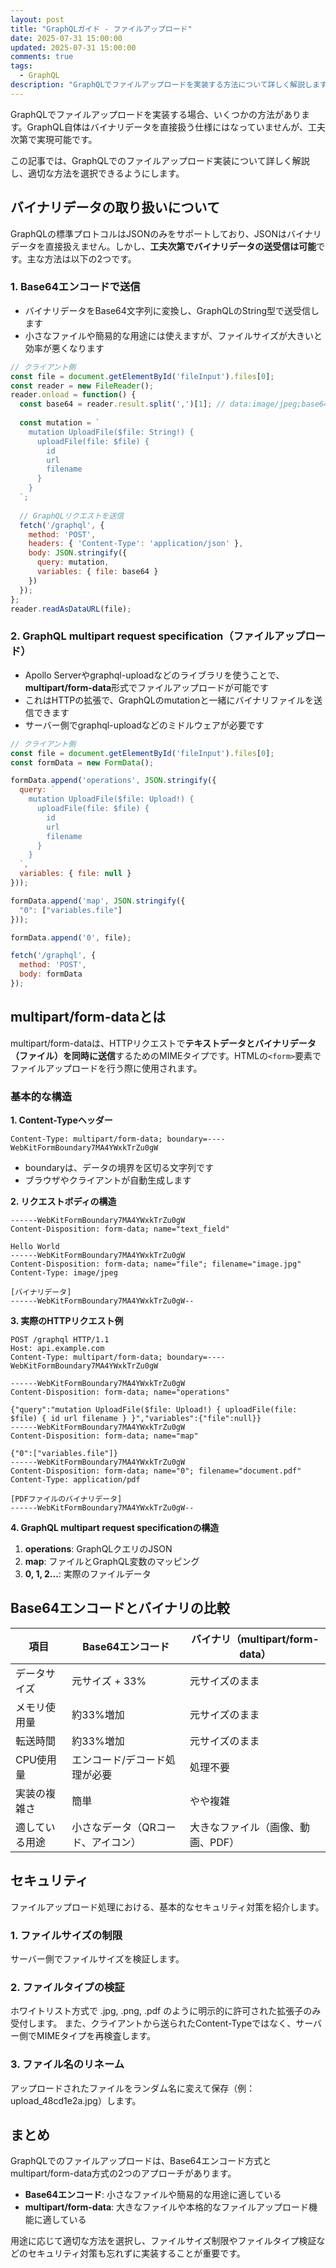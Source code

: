 ```yaml
---
layout: post
title: "GraphQLガイド - ファイルアップロード"
date: 2025-07-31 15:00:00
updated: 2025-07-31 15:00:00
comments: true
tags: 
  - GraphQL
description: "GraphQLでファイルアップロードを実装する方法について詳しく解説します。Base64エンコード方式とmultipart/form-data方式の2つのアプローチを比較し、それぞれの実装の特徴と基本的なセキュリティについて紹介します。"
---
```


GraphQLでファイルアップロードを実装する場合、いくつかの方法があります。GraphQL自体はバイナリデータを直接扱う仕様にはなっていませんが、工夫次第で実現可能です。

この記事では、GraphQLでのファイルアップロード実装について詳しく解説し、適切な方法を選択できるようにします。

## バイナリデータの取り扱いについて

GraphQLの標準プロトコルはJSONのみをサポートしており、JSONはバイナリデータを直接扱えません。しかし、**工夫次第でバイナリデータの送受信は可能**です。主な方法は以下の2つです。

### **1. Base64エンコードで送信**

- バイナリデータをBase64文字列に変換し、GraphQLのString型で送受信します
- 小さなファイルや簡易的な用途には使えますが、ファイルサイズが大きいと効率が悪くなります

```javascript
// クライアント側
const file = document.getElementById('fileInput').files[0];
const reader = new FileReader();
reader.onload = function() {
  const base64 = reader.result.split(',')[1]; // data:image/jpeg;base64, の部分を除去
  
  const mutation = `
    mutation UploadFile($file: String!) {
      uploadFile(file: $file) {
        id
        url
        filename
      }
    }
  `;
  
  // GraphQLリクエストを送信
  fetch('/graphql', {
    method: 'POST',
    headers: { 'Content-Type': 'application/json' },
    body: JSON.stringify({
      query: mutation,
      variables: { file: base64 }
    })
  });
};
reader.readAsDataURL(file);
```

### **2. GraphQL multipart request specification（ファイルアップロード）**

- Apollo Serverやgraphql-uploadなどのライブラリを使うことで、**multipart/form-data**形式でファイルアップロードが可能です
- これはHTTPの拡張で、GraphQLのmutationと一緒にバイナリファイルを送信できます
- サーバー側でgraphql-uploadなどのミドルウェアが必要です

```javascript
// クライアント側
const file = document.getElementById('fileInput').files[0];
const formData = new FormData();

formData.append('operations', JSON.stringify({
  query: `
    mutation UploadFile($file: Upload!) {
      uploadFile(file: $file) {
        id
        url
        filename
      }
    }
  `,
  variables: { file: null }
}));

formData.append('map', JSON.stringify({
  "0": ["variables.file"]
}));

formData.append('0', file);

fetch('/graphql', {
  method: 'POST',
  body: formData
});
```

## multipart/form-dataとは

multipart/form-dataは、HTTPリクエストで**テキストデータとバイナリデータ（ファイル）を同時に送信**するためのMIMEタイプです。HTMLの`<form>`要素でファイルアップロードを行う際に使用されます。

### **基本的な構造**

**1. Content-Typeヘッダー**

```
Content-Type: multipart/form-data; boundary=----WebKitFormBoundary7MA4YWxkTrZu0gW
```

- boundaryは、データの境界を区切る文字列です
- ブラウザやクライアントが自動生成します

**2. リクエストボディの構造**

```
------WebKitFormBoundary7MA4YWxkTrZu0gW
Content-Disposition: form-data; name="text_field"

Hello World
------WebKitFormBoundary7MA4YWxkTrZu0gW
Content-Disposition: form-data; name="file"; filename="image.jpg"
Content-Type: image/jpeg

[バイナリデータ]
------WebKitFormBoundary7MA4YWxkTrZu0gW--
```

**3. 実際のHTTPリクエスト例**

```
POST /graphql HTTP/1.1
Host: api.example.com
Content-Type: multipart/form-data; boundary=----WebKitFormBoundary7MA4YWxkTrZu0gW

------WebKitFormBoundary7MA4YWxkTrZu0gW
Content-Disposition: form-data; name="operations"

{"query":"mutation UploadFile($file: Upload!) { uploadFile(file: $file) { id url filename } }","variables":{"file":null}}
------WebKitFormBoundary7MA4YWxkTrZu0gW
Content-Disposition: form-data; name="map"

{"0":["variables.file"]}
------WebKitFormBoundary7MA4YWxkTrZu0gW
Content-Disposition: form-data; name="0"; filename="document.pdf"
Content-Type: application/pdf

[PDFファイルのバイナリデータ]
------WebKitFormBoundary7MA4YWxkTrZu0gW--
```

**4. GraphQL multipart request specificationの構造**

1. **operations**: GraphQLクエリのJSON
2. **map**: ファイルとGraphQL変数のマッピング
3. **0, 1, 2...**: 実際のファイルデータ

## Base64エンコードとバイナリの比較

| 項目 | Base64エンコード | バイナリ（multipart/form-data） |
|------|------------------|--------------------------------|
| データサイズ | 元サイズ + 33% | 元サイズのまま |
| メモリ使用量 | 約33%増加 | 元サイズのまま |
| 転送時間 | 約33%増加 | 元サイズのまま |
| CPU使用量 | エンコード/デコード処理が必要 | 処理不要 |
| 実装の複雑さ | 簡単 | やや複雑 |
| 適している用途 | 小さなデータ（QRコード、アイコン） | 大きなファイル（画像、動画、PDF） |

## セキュリティ
ファイルアップロード処理における、基本的なセキュリティ対策を紹介します。

### 1. ファイルサイズの制限
サーバー側でファイルサイズを検証します。

### 2. ファイルタイプの検証
ホワイトリスト方式で .jpg, .png, .pdf のように明示的に許可された拡張子のみ受付します。
また、クライアントから送られたContent-Typeではなく、サーバー側でMIMEタイプを再検査します。

### 3. ファイル名のリネーム
アップロードされたファイルをランダム名に変えて保存（例：upload_48cd1e2a.jpg）します。

## まとめ

GraphQLでのファイルアップロードは、Base64エンコード方式とmultipart/form-data方式の2つのアプローチがあります。

- **Base64エンコード**: 小さなファイルや簡易的な用途に適している
- **multipart/form-data**: 大きなファイルや本格的なファイルアップロード機能に適している

用途に応じて適切な方法を選択し、ファイルサイズ制限やファイルタイプ検証などのセキュリティ対策も忘れずに実装することが重要です。 